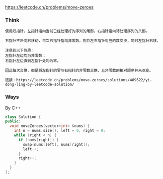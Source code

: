 https://leetcode.cn/problems/move-zeroes

### Think
```TXT
使用双指针，左指针指向当前已经处理好的序列的尾部，右指针指向待处理序列的头部。

右指针不断向右移动，每次右指针指向非零数，则将左右指针对应的数交换，同时左指针右移。

注意到以下性质：
左指针左边均为非零数；
右指针左边直到左指针处均为零。

因此每次交换，都是将左指针的零与右指针的非零数交换，且非零数的相对顺序并未改变。

链接：https://leetcode.cn/problems/move-zeroes/solutions/489622/yi-dong-ling-by-leetcode-solution/
```

### Ways
By C++
```C++
class Solution {
public:
  void moveZeroes(vector<int> &nums) {
    int n = nums.size(), left = 0, right = 0;
    while (right < n) {
      if (nums[right]) {
        swap(nums[left], nums[right]);
        left++;
      }
      right++;
    }
  }
};
```
